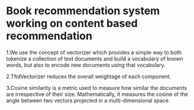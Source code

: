 
# Book recommendation system working on content based recommendation

1.We use the concept of vectorizer which provides a simple way to both tokenize a collection of text documents and build a vocabulary of known words, but also to encode new documents using that vocabulary. 

2.TfidVectorizer reduces the overall weightage of each component.

3.Cosine similarity is a metric used to measure how similar the documents are irrespective of their size. Mathematically, it measures the cosine of the angle between two vectors projected in a multi-dimensional space.
